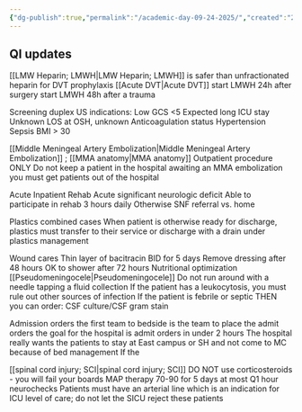 ```yaml
---
{"dg-publish":true,"permalink":"/academic-day-09-24-2025/","created":"2025-09-24T09:22:11.918-07:00","updated":"2025-09-24T09:40:45.771-07:00"}
---
```


## QI updates

[[LMW Heparin; LMWH\|LMW Heparin; LMWH]] is safer than unfractionated heparin for DVT prophylaxis
[[Acute DVT\|Acute DVT]]
	start LMWH 24h after surgery 
	start LMWH 48h after a trauma

Screening duplex US
	indications: 
		Low GCS <5
		Expected long ICU stay
		Unknown LOS at OSH, unknown Anticoagulation status
		Hypertension
		Sepsis
		BMI > 30

[[Middle Meningeal Artery Embolization\|Middle Meningeal Artery Embolization]] ; [[MMA anatomy\|MMA anatomy]]
	Outpatient procedure ONLY
	Do not keep a patient in the hospital awaiting an MMA embolization
	you must get patients out of the hospital

Acute Inpatient Rehab
	Acute significant neurologic deficit
	Able to participate in rehab 3 hours daily
	Otherwise SNF referral vs. home

Plastics combined cases
	When patient is otherwise ready for discharge, plastics must transfer to their service or discharge with a drain under plastics management

Wound cares
	Thin layer of bacitracin BID for 5 days
	Remove dressing after 48 hours
	OK to shower after 72 hours
	Nutritional optimization
[[Pseudomeningocele\|Pseudomeningocele]]
	Do not run around with a needle tapping a fluid collection
	If the patient has a leukocytosis, you must rule out other sources of infection
	If the patient is febrile or septic THEN you can order:
		CSF culture/CSF gram stain

Admission orders
	the first team to bedside is the team to place the admit orders
	the goal for the hospital is admit orders in under 2 hours
	The hospital really wants the patients to stay at East campus or SH and not come to MC because of bed management
	If the 

[[spinal cord injury; SCI\|spinal cord injury; SCI]]
	DO NOT use corticosteroids - you will fail your boards
	MAP therapy 70-90 for 5 days at most
	Q1 hour neurochecks
	Patients must have an arterial line which is an indication for ICU level of care; do not let the SICU reject these patients

